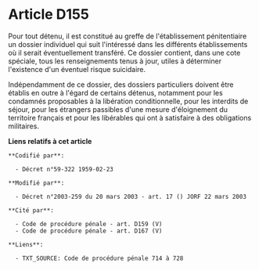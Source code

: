 # Article D155

Pour tout détenu, il est constitué au greffe de l'établissement pénitentiaire un dossier individuel qui suit l'intéressé dans
les différents établissements où il serait éventuellement transféré. Ce dossier contient, dans une cote spéciale, tous les
renseignements tenus à jour, utiles à déterminer l'existence d'un éventuel risque suicidaire.

Indépendamment de ce dossier, des dossiers particuliers doivent être établis en outre à l'égard de certains détenus,
notamment pour les condamnés proposables à la libération conditionnelle, pour les interdits de séjour, pour les étrangers
passibles d'une mesure d'éloignement du territoire français et pour les libérables qui ont à satisfaire à des obligations
militaires.

**Liens relatifs à cet article**

	**Codifié par**:

	  - Décret n°59-322 1959-02-23

	**Modifié par**:

	  - Décret n°2003-259 du 20 mars 2003 - art. 17 () JORF 22 mars 2003

	**Cité par**:

	  - Code de procédure pénale - art. D159 (V)
	  - Code de procédure pénale - art. D167 (V)

	**Liens**:

	  - TXT_SOURCE: Code de procédure pénale 714 à 728
